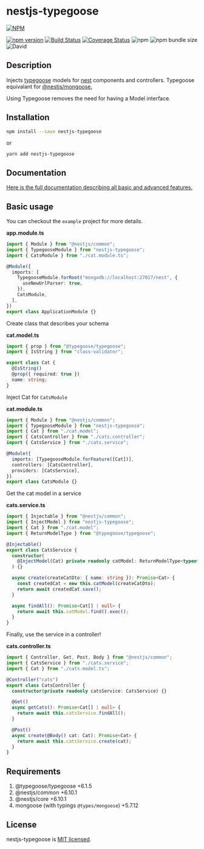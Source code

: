 # nestjs-typegoose

[![NPM](https://nodei.co/npm/nestjs-typegoose.png)](https://nodei.co/npm/nestjs-typegoose/)

[![npm version](https://badge.fury.io/js/nestjs-typegoose.svg)](https://badge.fury.io/js/nestjs-typegoose)
[![Build Status](https://travis-ci.org/kpfromer/nestjs-typegoose.svg?branch=master)](https://travis-ci.org/kpfromer/nestjs-typegoose)
[![Coverage Status](https://coveralls.io/repos/github/kpfromer/nestjs-typegoose/badge.svg?branch=master)](https://coveralls.io/github/kpfromer/nestjs-typegoose?branch=master)
![npm](https://img.shields.io/npm/dm/nestjs-typegoose)
![npm bundle size](https://img.shields.io/bundlephobia/min/nestjs-typegoose)
![David](https://img.shields.io/david/peer/kpfromer/nestjs-typegoose)

## Description

Injects [typegoose](https://github.com/szokodiakos/typegoose) models for [nest](https://github.com/nestjs/nest) components and controllers. Typegoose equivalant for [@nestjs/mongoose.](https://docs.nestjs.com/techniques/mongodb)

Using Typegoose removes the need for having a Model interface.

## Installation

```bash
npm install --save nestjs-typegoose
```

or

```
yarn add nestjs-typegoose
```

## Documentation

[Here is the full documentation describing all basic and advanced features.](https://kpfromer.github.io/nestjs-typegoose/)

## Basic usage

You can checkout the `example` project for more details.

**app.module.ts**

```typescript
import { Module } from "@nestjs/common";
import { TypegooseModule } from "nestjs-typegoose";
import { CatsModule } from "./cat.module.ts";

@Module({
  imports: [
    TypegooseModule.forRoot("mongodb://localhost:27017/nest", {
      useNewUrlParser: true,
    }),
    CatsModule,
  ],
})
export class ApplicationModule {}
```

Create class that describes your schema

**cat.model.ts**

```typescript
import { prop } from "@typegoose/typegoose";
import { IsString } from "class-validator";

export class Cat {
  @IsString()
  @prop({ required: true })
  name: string;
}
```

Inject Cat for `CatsModule`

**cat.module.ts**

```typescript
import { Module } from "@nestjs/common";
import { TypegooseModule } from "nestjs-typegoose";
import { Cat } from "./cat.model";
import { CatsController } from "./cats.controller";
import { CatsService } from "./cats.service";

@Module({
  imports: [TypegooseModule.forFeature([Cat])],
  controllers: [CatsController],
  providers: [CatsService],
})
export class CatsModule {}
```

Get the cat model in a service

**cats.service.ts**

```typescript
import { Injectable } from "@nestjs/common";
import { InjectModel } from "nestjs-typegoose";
import { Cat } from "./cat.model";
import { ReturnModelType } from "@typegoose/typegoose";

@Injectable()
export class CatsService {
  constructor(
    @InjectModel(Cat) private readonly catModel: ReturnModelType<typeof Cat>
  ) {}

  async create(createCatDto: { name: string }): Promise<Cat> {
    const createdCat = new this.catModel(createCatDto);
    return await createdCat.save();
  }

  async findAll(): Promise<Cat[] | null> {
    return await this.catModel.find().exec();
  }
}
```

Finally, use the service in a controller!

**cats.controller.ts**

```typescript
import { Controller, Get, Post, Body } from "@nestjs/common";
import { CatsService } from "./cats.service";
import { Cat } from "./cats.model.ts";

@Controller("cats")
export class CatsController {
  constructor(private readonly catsService: CatsService) {}

  @Get()
  async getCats(): Promise<Cat[] | null> {
    return await this.catsService.findAll();
  }

  @Post()
  async create(@Body() cat: Cat): Promise<Cat> {
    return await this.catsService.create(cat);
  }
}
```

## Requirements

1.  @typegoose/typegoose +6.1.5
2.  @nestjs/common +6.10.1
3.  @nestjs/core +6.10.1
4.  mongoose (with typings `@types/mongoose`) +5.7.12

## License

nestjs-typegoose is [MIT licensed](LICENSE).
